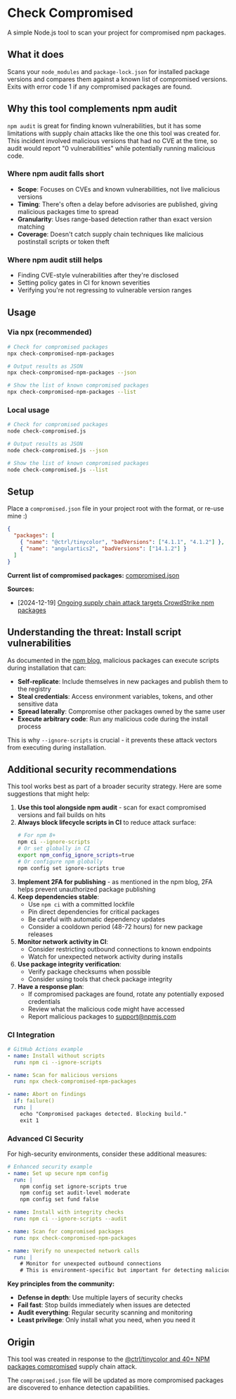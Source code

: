 # Check Compromised

A simple Node.js tool to scan your project for compromised npm packages.

## What it does

Scans your `node_modules` and `package-lock.json` for installed package versions and compares them against a known list of compromised versions. Exits with error code 1 if any compromised packages are found.

## Why this tool complements npm audit

`npm audit` is great for finding known vulnerabilities, but it has some limitations with supply chain attacks like the one this tool was created for. This incident involved malicious versions that had no CVE at the time, so audit would report "0 vulnerabilities" while potentially running malicious code.

### Where npm audit falls short

* **Scope**: Focuses on CVEs and known vulnerabilities, not live malicious versions
* **Timing**: There's often a delay before advisories are published, giving malicious packages time to spread
* **Granularity**: Uses range-based detection rather than exact version matching
* **Coverage**: Doesn't catch supply chain techniques like malicious postinstall scripts or token theft

### Where npm audit still helps

* Finding CVE-style vulnerabilities after they're disclosed
* Setting policy gates in CI for known severities  
* Verifying you're not regressing to vulnerable version ranges

## Usage

### Via npx (recommended)
```bash
# Check for compromised packages
npx check-compromised-npm-packages

# Output results as JSON
npx check-compromised-npm-packages --json

# Show the list of known compromised packages
npx check-compromised-npm-packages --list
```

### Local usage
```bash
# Check for compromised packages
node check-compromised.js

# Output results as JSON
node check-compromised.js --json

# Show the list of known compromised packages
node check-compromised.js --list
```

## Setup

Place a `compromised.json` file in your project root with the format, or re-use mine :)

```json
{
  "packages": [
    { "name": "@ctrl/tinycolor", "badVersions": ["4.1.1", "4.1.2"] },
    { "name": "angulartics2", "badVersions": ["14.1.2"] }
  ]
}
```

**Current list of compromised packages:** [compromised.json](https://github.com/Antonhansel/check-compromised-npm-packages/blob/master/compromised.json)

**Sources:**
- [2024-12-19] [Ongoing supply chain attack targets CrowdStrike npm packages](https://socket.dev/blog/ongoing-supply-chain-attack-targets-crowdstrike-npm-packages)

## Understanding the threat: Install script vulnerabilities

As documented in the [npm blog](https://blog.npmjs.org/post/141702881055/package-install-scripts-vulnerability), malicious packages can execute scripts during installation that can:

- **Self-replicate**: Include themselves in new packages and publish them to the registry
- **Steal credentials**: Access environment variables, tokens, and other sensitive data
- **Spread laterally**: Compromise other packages owned by the same user
- **Execute arbitrary code**: Run any malicious code during the install process

This is why `--ignore-scripts` is crucial - it prevents these attack vectors from executing during installation.

## Additional security recommendations

This tool works best as part of a broader security strategy. Here are some suggestions that might help:

1. **Use this tool alongside npm audit** - scan for exact compromised versions and fail builds on hits
2. **Always block lifecycle scripts in CI** to reduce attack surface:
   ```bash
   # For npm 8+
   npm ci --ignore-scripts
   # Or set globally in CI
   export npm_config_ignore_scripts=true
   # Or configure npm globally
   npm config set ignore-scripts true
   ```
3. **Implement 2FA for publishing** - as mentioned in the npm blog, 2FA helps prevent unauthorized package publishing
4. **Keep dependencies stable**:
   - Use `npm ci` with a committed lockfile
   - Pin direct dependencies for critical packages
   - Be careful with automatic dependency updates
   - Consider a cooldown period (48-72 hours) for new package releases
5. **Monitor network activity in CI**:
   - Consider restricting outbound connections to known endpoints
   - Watch for unexpected network activity during installs
6. **Use package integrity verification**:
   - Verify package checksums when possible
   - Consider using tools that check package integrity
7. **Have a response plan**:
   - If compromised packages are found, rotate any potentially exposed credentials
   - Review what the malicious code might have accessed
   - Report malicious packages to support@npmjs.com

### CI Integration

```yaml
# GitHub Actions example
- name: Install without scripts
  run: npm ci --ignore-scripts

- name: Scan for malicious versions
  run: npx check-compromised-npm-packages

- name: Abort on findings
  if: failure()
  run: |
    echo "Compromised packages detected. Blocking build."
    exit 1
```

### Advanced CI Security

For high-security environments, consider these additional measures:

```yaml
# Enhanced security example
- name: Set up secure npm config
  run: |
    npm config set ignore-scripts true
    npm config set audit-level moderate
    npm config set fund false

- name: Install with integrity checks
  run: npm ci --ignore-scripts --audit

- name: Scan for compromised packages
  run: npx check-compromised-npm-packages

- name: Verify no unexpected network calls
  run: |
    # Monitor for unexpected outbound connections
    # This is environment-specific but important for detecting malicious behavior
```

**Key principles from the community:**
- **Defense in depth**: Use multiple layers of security checks
- **Fail fast**: Stop builds immediately when issues are detected  
- **Audit everything**: Regular security scanning and monitoring
- **Least privilege**: Only install what you need, when you need it

## Origin

This tool was created in response to the [@ctrl/tinycolor and 40+ NPM packages compromised](https://www.stepsecurity.io/blog/ctrl-tinycolor-and-40-npm-packages-compromised) supply chain attack.

The `compromised.json` file will be updated as more compromised packages are discovered to enhance detection capabilities.
